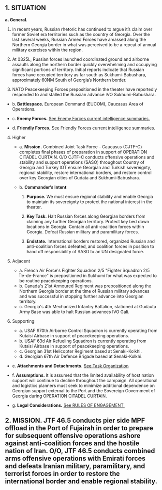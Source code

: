 ## 1. SITUATION

**a. General.**  

  1. In recent years, Russian rhetoric has continued to argue it’s claim over former Soviet era territories such as the country of Georgia. Over the last several weeks, Russian Armed Forces have amassed along the Northern Georgia border in what was perceived to be a repeat of annual military exercises within the region.

  2. At 0325L, Russian forces launched coordinated ground and airborne assaults along the northern border quickly overwhelming and occupying significant portions of territory. Initial reports indicate that Russian forces have occupied territory as far south as Sukhumi-Babushara, approximately 60NM South of Georgia’s Northern border.

  3. NATO Peacekeeping Forces prepositioned in the theater have reportedly responded to and stalled the Russian advance IVO Sukhumi-Babushara.

   - b.  **Battlespace.**  European Command (EUCOM), Caucasus Area of Operations.
    
   - c.  **Enemy Forces.**  [See Enemy Forces current intelligence summaries.](Enemy_Forces.md)
    
   - d.  **Friendly Forces.**  [See Friendly Forces current intelligence summaries.](Friendly_Forces.md)

  4. Higher

     - a. **Mission.**  Combined Joint Task Force – Caucasus (CJTF-C) completes final phases of preparation in support of OPERATION CITADEL CURTAIN.  O/O CJTF-C conducts offensive operations and stability and support operations (SASO) throughout Country of Georgia and Turkey IOT ensure Georgian and Turkish sovereignty, regional stability, restore international borders, and restore control over key Georgian cities of Gudata and Sukhumi-Babushara.

     - b. **Commander’s Intent**

          1. **Purpose.**  We must ensure regional stability and enable Georgia to maintain its sovereignty to protect the national interest in the theater.

          2. **Key Task.**  Halt Russian forces along Georgian borders from claiming any further Georgian territory.  Protect key bed down locations in Georgia.  Contain all anti-coalition forces within Georgia.  Defeat Russian military and paramilitary forces.

          3. **Endstate.**  International borders restored, organized Russian and anti-coalition forces defeated, and coalition forces in position to hand off responsibility of SASO to an UN designated force.

  5. Adjacent
     - a. French Air Force's Fighter Squadron 2/5 "Fighter Squadron 2/5 Île-de-France" is prepositioned in Sukhumi for what was expected to be routine peacekeeping operations. 
     - b. Canada's 21st Armoured Regiment was prepositioned along the Northern Georgia border at the time of Russian military advances and was successful in stopping further advance into Georgian territory.
     - c. Georgia's 4th Mechanized Infantry Battalion, stationed at Gudauta Army Base was able to halt Russian advances IVO Gali.
    
  6. Supporting
     - a. USAF 970th Airborne Control Squadron is currently operating from Kutaisi Airbase in support of peacekeeping operations.
     - b. USAF 63d Air Refueling Squadron is currently operating from Kutaisi Airbase in support of peacekeeping operations.
     - c. Georgian 31st Helicopter Regiment based at Senaki-Kolkhi.
     - d. Georgian 67th  Air Defence Brigade based at Senaki-Kolkhi.

   - e.  **Attachments and Detachments.** [See Task Organization](Task_Organization.md)

   - f.  **Assumptions.** It is assumed that the limited availability of host nation support will continue to decline throughout the campaign. All operational and logistics planners must seek to minimize additional dependence on Georgian support external to the Port and the Sovereign Government of Georgia during OPERATION CITADEL CURTAIN.

   - g.  **Legal Considerations.**  [See RULES OF ENGAGEMENT.](ROE.md)

## 2. MISSION. JTF 46.5 conducts pier side MPF offload in the Port of Fujairah in order to prepare for subsequent offensive operations ashore against anti-coalition forces and the hostile nation of Iran.  O/O, JTF 46.5 conducts combined arms offensive operations with Emirati forces and defeats Iranian military, paramilitary, and terrorist forces in order to restore the international border and enable regional stability.
